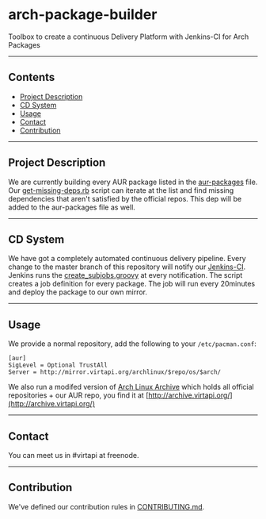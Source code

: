 # arch-package-builder
Toolbox to create a continuous Delivery Platform with Jenkins-CI for Arch Packages

---

## Contents
+ [Project Description](#project-description)
+ [CD System](#cd-system)
+ [Usage](#usage)
+ [Contact](#contact)
+ [Contribution](#contribution)

---

## Project Description
We are currently building every AUR package listed in the [aur-packages](aur-packages) file. Our [get-missing-deps.rb](get-missing-deps.rb) script can iterate at the list and find missing dependencies that aren't satisfied by the official repos. This dep will be added to the aur-packages file as well.

---

## CD System
We have got a completely automated continuous delivery pipeline. Every change to the master branch of this repository will notify our [Jenkins-CI](https://ci.virtapi.org). Jenkins runs the [create_subjobs.groovy](create_subjobs.groovy) at every notification. The script creates a job definition for every package. The job will run every 20minutes and deploy the package to our own mirror.

---

## Usage
We provide a normal repository, add the following to your `/etc/pacman.conf`:
```
[aur]
SigLevel = Optional TrustAll
Server = http://mirror.virtapi.org/archlinux/$repo/os/$arch/
```

We also run a modifed version of [Arch Linux Archive](https://wiki.archlinux.org/index.php/Arch_Linux_Archive) which holds all official repositories + our AUR repo, you find it at [http://archive.virtapi.org/](http://archive.virtapi.org/)

---

## Contact
You can meet us in #virtapi at freenode.

---

## Contribution
We've defined our contribution rules in [CONTRIBUTING.md](CONTRIBUTING.md).
